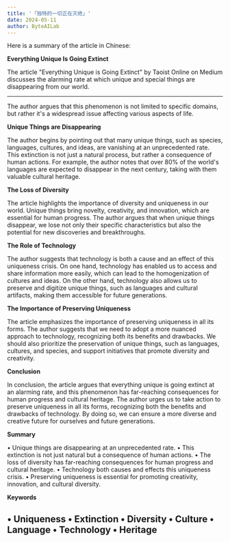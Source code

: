 ```yaml
---
title: '「独特的一切正在灭绝」'
date: 2024-05-11
author: ByteAILab
---
```


Here is a summary of the article in Chinese:

**Everything Unique Is Going Extinct**

The article "Everything Unique is Going Extinct" by Taoist Online on Medium discusses the alarming rate at which unique and special things are disappearing from our world. 

---
The author argues that this phenomenon is not limited to specific domains, but rather it's a widespread issue affecting various aspects of life.

**Unique Things are Disappearing**

The author begins by pointing out that many unique things, such as species, languages, cultures, and ideas, are vanishing at an unprecedented rate. This extinction is not just a natural process, but rather a consequence of human actions. For example, the author notes that over 80% of the world's languages are expected to disappear in the next century, taking with them valuable cultural heritage.

**The Loss of Diversity**

The article highlights the importance of diversity and uniqueness in our world. Unique things bring novelty, creativity, and innovation, which are essential for human progress. The author argues that when unique things disappear, we lose not only their specific characteristics but also the potential for new discoveries and breakthroughs.

**The Role of Technology**

The author suggests that technology is both a cause and an effect of this uniqueness crisis. On one hand, technology has enabled us to access and share information more easily, which can lead to the homogenization of cultures and ideas. On the other hand, technology also allows us to preserve and digitize unique things, such as languages and cultural artifacts, making them accessible for future generations.

**The Importance of Preserving Uniqueness**

The article emphasizes the importance of preserving uniqueness in all its forms. The author suggests that we need to adopt a more nuanced approach to technology, recognizing both its benefits and drawbacks. We should also prioritize the preservation of unique things, such as languages, cultures, and species, and support initiatives that promote diversity and creativity.

**Conclusion**

In conclusion, the article argues that everything unique is going extinct at an alarming rate, and this phenomenon has far-reaching consequences for human progress and cultural heritage. The author urges us to take action to preserve uniqueness in all its forms, recognizing both the benefits and drawbacks of technology. By doing so, we can ensure a more diverse and creative future for ourselves and future generations.

**Summary**

• Unique things are disappearing at an unprecedented rate.
• This extinction is not just natural but a consequence of human actions.
• The loss of diversity has far-reaching consequences for human progress and cultural heritage.
• Technology both causes and effects this uniqueness crisis.
• Preserving uniqueness is essential for promoting creativity, innovation, and cultural diversity.

**Keywords**

• Uniqueness
• Extinction
• Diversity
• Culture
• Language
• Technology
• Heritage
---

